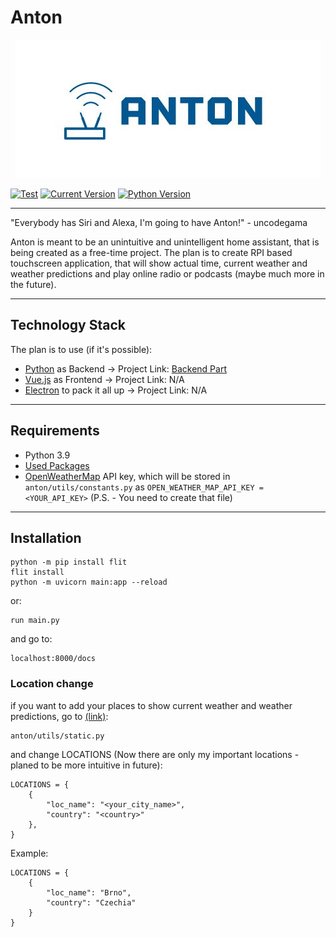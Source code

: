# Anton

<p align="center">
  <a href="https://github.com/uncodegama/Anton"><img src="https://github.com/uncodegama/Anton/blob/master/static/Anton_logo.JPG?raw=true" alt="Anton"></a>
</p>

[![Test](https://github.com/uncodegama/Anton/actions/workflows/test.yml/badge.svg)](https://github.com/uncodegama/Anton/actions/workflows/test.yml) [![Current Version](https://img.shields.io/badge/version-1.0.0-green.svg)](https://github.com/uncodegama/Anton) [![Python Version](https://img.shields.io/badge/python-3.9-green)](https://www.python.org/downloads/release/python-396/) 

---
"Everybody has Siri and Alexa, I'm going to have Anton!" - uncodegama

Anton is meant to be an unintuitive and unintelligent home assistant, that is being created as a free-time project. The plan is to create RPI based touchscreen application, that will show actual time, current weather and weather predictions and play online radio or podcasts (maybe much more in the future).

---
## Technology Stack
The plan is to use (if it's possible):
 * <a href="https://www.python.org/">Python</a> as Backend -> Project Link: <a href="https://github.com/uncodegama/Anton"> Backend Part </a>
 * <a href="https://vuejs.org/">Vue.js</a> as Frontend -> Project Link: N/A
 * <a href="https://www.electronjs.org/">Electron</a> to pack it all up -> Project Link: N/A
 
---
## Requirements

* Python 3.9
* <a href="https://github.com/uncodegama/Anton/blob/master/pyproject.toml"> Used Packages </a>
* <a href="https://openweathermap.org/">OpenWeatherMap</a> API key, which will be stored in ```anton/utils/constants.py``` as ```OPEN_WEATHER_MAP_API_KEY = <YOUR_API_KEY>``` (P.S. - You need to create that file)

---
## Installation
```
python -m pip install flit
flit install
python -m uvicorn main:app --reload
```

or:
```
run main.py
```

and go to:
```
localhost:8000/docs
```

### Location change

if you want to add your places to show current weather and weather predictions, go to <a href="https://github.com/uncodegama/Anton/blob/master/anton/utils/static.py">(link)</a>:
```
anton/utils/static.py
```

and change LOCATIONS (Now there are only my important locations - planed to be more intuitive in future):
```
LOCATIONS = {
    {
        "loc_name": "<your_city_name>",
        "country": "<country>"
    },
}
```

Example:
```
LOCATIONS = {
    {
        "loc_name": "Brno",
        "country": "Czechia"
    }
}
```



